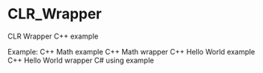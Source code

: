 # CLR_Wrapper



CLR Wrapper C++ example

Example:
  C++ Math example
  C++ Math wrapper
  C++ Hello World example
  C++ Hello World wrapper
  C# using example
